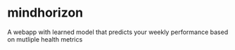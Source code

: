 # mindhorizon
A webapp with learned model that predicts your weekly performance based on mutliple health metrics

